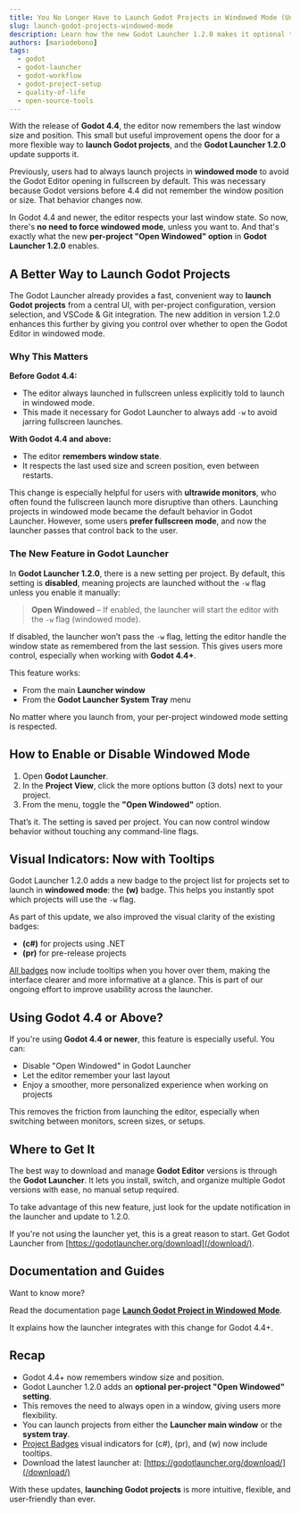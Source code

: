 ```yaml
---
title: You No Longer Have to Launch Godot Projects in Windowed Mode (Unless You Want To)
slug: launch-godot-projects-windowed-mode
description: Learn how the new Godot Launcher 1.2.0 makes it optional to launch Godot projects in windowed mode, taking full advantage of Godot 4.4’s new window size and position memory.
authors: [mariodebono]
tags:
  - godot
  - godot-launcher
  - godot-workflow
  - godot-project-setup
  - quality-of-life
  - open-source-tools
---
```


With the release of **Godot 4.4**, the editor now remembers the last window size and position. This small but useful improvement opens the door for a more flexible way to **launch Godot projects**, and the **Godot Launcher 1.2.0** update supports it.

<!-- truncate -->

Previously, users had to always launch projects in **windowed mode** to avoid the Godot Editor opening in fullscreen by default. This was necessary because Godot versions before 4.4 did not remember the window position or size. That behavior changes now.

In Godot 4.4 and newer, the editor respects your last window state. So now, there's **no need to force windowed mode**, unless you want to. And that's exactly what the new **per-project "Open Windowed" option** in **Godot Launcher 1.2.0** enables.

## A Better Way to Launch Godot Projects

The Godot Launcher already provides a fast, convenient way to **launch Godot projects** from a central UI, with per-project configuration, version selection, and VSCode & Git integration. The new addition in version 1.2.0 enhances this further by giving you control over whether to open the Godot Editor in windowed mode.

### Why This Matters

**Before Godot 4.4:**

- The editor always launched in fullscreen unless explicitly told to launch in windowed mode.
- This made it necessary for Godot Launcher to always add `-w` to avoid jarring fullscreen launches.

**With Godot 4.4 and above:**

- The editor **remembers window state**.
- It respects the last used size and screen position, even between restarts.

This change is especially helpful for users with **ultrawide monitors**, who often found the fullscreen launch more disruptive than others. Launching projects in windowed mode became the default behavior in Godot Launcher. However, some users **prefer fullscreen mode**, and now the launcher passes that control back to the user.

### The New Feature in Godot Launcher

In **Godot Launcher 1.2.0**, there is a new setting per project. By default, this setting is **disabled**, meaning projects are launched without the `-w` flag unless you enable it manually:

> **Open Windowed** – If enabled, the launcher will start the editor with the `-w` flag (windowed mode).

If disabled, the launcher won’t pass the `-w` flag, letting the editor handle the window state as remembered from the last session. This gives users more control, especially when working with **Godot 4.4+**.

This feature works:

- From the main **Launcher window**
- From the **Godot Launcher System Tray** menu

No matter where you launch from, your per-project windowed mode setting is respected.

## How to Enable or Disable Windowed Mode

1. Open **Godot Launcher**.
2. In the **Project View**, click the more options button (3 dots) next to your project.
3. From the menu, toggle the **"Open Windowed"** option.

That’s it. The setting is saved per project. You can now control window behavior without touching any command-line flags.

## Visual Indicators: Now with Tooltips

Godot Launcher 1.2.0 adds a new badge to the project list for projects set to launch in **windowed mode**: the **(w)** badge. This helps you instantly spot which projects will use the `-w` flag.

As part of this update, we also improved the visual clarity of the existing badges:

- **(c#)** for projects using .NET
- **(pr)** for pre-release projects

[All badges](https://docs.godotlauncher.org/project-badges/) now include tooltips when you hover over them, making the interface clearer and more informative at a glance. This is part of our ongoing effort to improve usability across the launcher.

## Using Godot 4.4 or Above?

If you're using **Godot 4.4 or newer**, this feature is especially useful. You can:

- Disable "Open Windowed" in Godot Launcher
- Let the editor remember your last layout
- Enjoy a smoother, more personalized experience when working on projects

This removes the friction from launching the editor, especially when switching between monitors, screen sizes, or setups.

## Where to Get It

The best way to download and manage **Godot Editor** versions is through the **Godot Launcher**. It lets you install, switch, and organize multiple Godot versions with ease, no manual setup required.

To take advantage of this new feature, just look for the update notification in the launcher and update to 1.2.0.

If you're not using the launcher yet, this is a great reason to start. Get Godot Launcher from [https://godotlauncher.org/download](/download/).

## Documentation and Guides

Want to know more?

Read the documentation page **[Launch Godot Project in Windowed Mode](https://docs.godotlauncher.org/guides/launch-godot-project-in-windowed-mode/)**.

It explains how the launcher integrates with this change for Godot 4.4+.

## Recap

- Godot 4.4+ now remembers window size and position.
- Godot Launcher 1.2.0 adds an **optional per-project "Open Windowed" setting**.
- This removes the need to always open in a window, giving users more flexibility.
- You can launch projects from either the **Launcher main window** or the **system tray**.
- [Project Badges](https://docs.godotlauncher.org/project-badges/) visual indicators for (c#), (pr), and (w) now include tooltips.
- Download the latest launcher at: [https://godotlauncher.org/download/](/download/)

With these updates, **launching Godot projects** is more intuitive, flexible, and user-friendly than ever.
